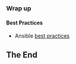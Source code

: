 ### Wrap up

#### Best Practices

* Ansible [best practices](https://www.ansible.com/blog/ansible-best-practices-essentials)


## The End
